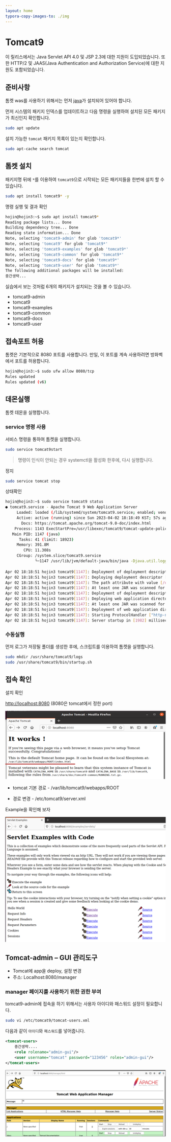 ```yaml
---
layout: home
typora-copy-images-to: ./img
---
```


# Tomcat9
이 릴리스에서는 Java Servlet API 4.0 및 JSP 2.3에 대한 지원이 도입되었습니다. 또한 HTTP/2 및 JAAS(Java Authentication and Authorization Service)에 대한 지원도 포함되었습니다.

## 준비사항
톰켓 was를 사용하기 위해서는 먼저 [java](/dev/java)가 설치되어 있어야 합니다.

먼저 시스템의 패키지 인덱스를 업데이트하고 다음 명령을 실행하여 설치된 모든 패키지가 최신인지 확인합니다.

```bash
sudo apt update
```

설치 가능한 `tomcat` 패키지 목록이 있는지 확인합니다.

```bash
sudo apt-cache search tomcat
```


## 톰켓 설치
패키지명 뒤에 `*`를 이용하여 `tomcat9`으로 시작되는 모든 패키지들을 한번에 설치 할 수 있습니다.

```bash
sudo apt install tomcat9* -y
```

명령 실행 및 결과 확인
```bash
hojin@hojin3:~$ sudo apt install tomcat9*
Reading package lists... Done
Building dependency tree... Done
Reading state information... Done
Note, selecting 'tomcat9-admin' for glob 'tomcat9*'
Note, selecting 'tomcat9' for glob 'tomcat9*'
Note, selecting 'tomcat9-examples' for glob 'tomcat9*'
Note, selecting 'tomcat9-common' for glob 'tomcat9*'
Note, selecting 'tomcat9-docs' for glob 'tomcat9*'
Note, selecting 'tomcat9-user' for glob 'tomcat9*'
The following additional packages will be installed:
중간생략...
```

실습에서 보는 것처럼 6개의 패키지가 설치되는 것을 볼 수 있습니다.
* tomcat9-admin
* tomcat9
* tomcat9-examples
* tomcat9-common
* tomcat9-docs
* tomcat9-user

## 접속포트 허용
톰켓은 기본적으로 8080 포트를 사용합니다. 만일, 이 포트를 계속 사용하려면 방화벽에서 포트를 허용합니다.

```bash
hojin@hojin3:~$ sudo ufw allow 8080/tcp
Rules updated
Rules updated (v6)
```

## 데몬실행
톰켓 데몬을 실행합니다.

### service 명령 사용
서비스 명령을 통하여 톰켓을 실행합니다.

```bash
sudo service tomcat9start
```
> 명령이 인식이 안되는 경우 systemctl을 활성화 한후에, 다시 실행합니다.

정지
```bash
sudo service tomcat stop
```


상태확인
```bash
hojin@hojin3:~$ sudo service tomcat9 status
● tomcat9.service - Apache Tomcat 9 Web Application Server
     Loaded: loaded (/lib/systemd/system/tomcat9.service; enabled; vendor preset: enabled)
     Active: active (running) since Sun 2023-04-02 18:18:49 KST; 57s ago
       Docs: https://tomcat.apache.org/tomcat-9.0-doc/index.html
    Process: 1143 ExecStartPre=/usr/libexec/tomcat9/tomcat-update-policy.sh (code=exited, status=0/SUCCES>
   Main PID: 1147 (java)
      Tasks: 41 (limit: 18923)
     Memory: 391.8M
        CPU: 11.308s
     CGroup: /system.slice/tomcat9.service
             └─1147 /usr/lib/jvm/default-java/bin/java -Djava.util.logging.config.file=/var/lib/tomcat9/c>

Apr 02 18:18:51 hojin3 tomcat9[1147]: Deployment of deployment descriptor [/etc/tomcat9/Catalina/localhos>
Apr 02 18:18:51 hojin3 tomcat9[1147]: Deploying deployment descriptor [/etc/tomcat9/Catalina/localhost/do>
Apr 02 18:18:51 hojin3 tomcat9[1147]: The path attribute with value [/docs] in deployment descriptor [/et>
Apr 02 18:18:51 hojin3 tomcat9[1147]: At least one JAR was scanned for TLDs yet contained no TLDs. Enable>
Apr 02 18:18:51 hojin3 tomcat9[1147]: Deployment of deployment descriptor [/etc/tomcat9/Catalina/localhos>
Apr 02 18:18:51 hojin3 tomcat9[1147]: Deploying web application directory [/var/lib/tomcat9/webapps/ROOT]
Apr 02 18:18:51 hojin3 tomcat9[1147]: At least one JAR was scanned for TLDs yet contained no TLDs. Enable>
Apr 02 18:18:51 hojin3 tomcat9[1147]: Deployment of web application directory [/var/lib/tomcat9/webapps/R>
Apr 02 18:18:51 hojin3 tomcat9[1147]: Starting ProtocolHandler ["http-nio-8080"]
Apr 02 18:18:51 hojin3 tomcat9[1147]: Server startup in [1982] milliseconds
```

### 수동실행
먼저 로그가 저장될 폴더를 생성한 후에, 스크립트를 이용하여 톰켓을 실행합니다.

```bash
sudo mkdir /usr/share/tomcat9/logs
sudo /usr/share/tomcat9/bin/startup.sh
```

## 접속 확인

설치 확인

[http://localhost:8080](http://localhost:8080/) (8080은 tomcat에서 정한 port)

![image-20230324153529571](../img/image-20230324153529571.png)


* tomcat 기본 경로 - /var/lib/tomcat9/webapps/ROOT

* 경로 변경 - /etc/tomcat9/server.xml

Example을 확인해 보자

![image-20230324153615944](../img/image-20230324153615944.png)


## Tomcat-admin – GUI 관리도구

* Tomcat에 app을 deploy, 설정 변경
* 주소: Localhost:8080/manager

### manager 페이지를 사용하기 위한 권한 부여 
tomcat9-admin에 접속을 하기 위해서는 사용자 아이디와 패스워드 설정이 필요합니다.

```bash
sudo vi /etc/tomcat9/tomcat-users.xml
```
다음과 같이 `아이디`와 `패스워드`를 넣어줍니다.

```xml
<tomcat-users>
    중간생략....
    <role rolename="admin-gui"/>
    <user username="tomcat" password="123456" roles="admin-gui"/>
</tomcat-users>
```

![image-20230324153729794](../img/image-20230324153729794.png)